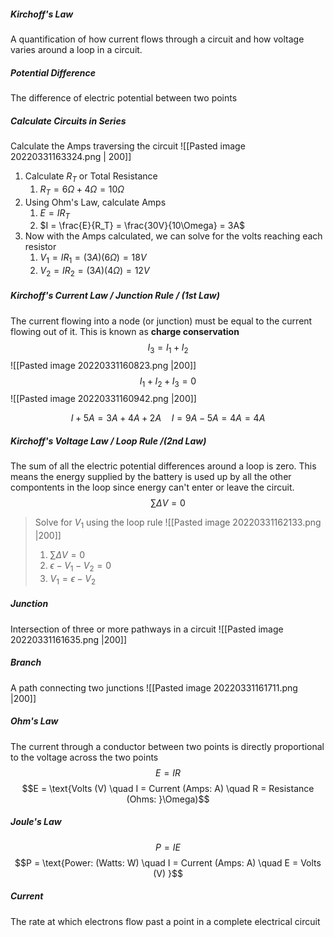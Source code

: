 ##### Kirchoff's Law
A quantification of how current flows through a circuit and how voltage varies around a loop in a circuit.


##### Potential Difference
The difference of electric potential between two points


##### Calculate Circuits in Series
Calculate the Amps traversing the circuit
![[Pasted image 20220331163324.png | 200]]
1. Calculate $R_T$ or Total Resistance
	1. $R_T = 6 \Omega + 4 \Omega = 10 \Omega$  
2. Using Ohm's Law, calculate Amps
	1. $E = IR_T$
	2. $I = \frac{E}{R_T} = \frac{30V}{10\Omega} = 3A$ 
3. Now with the Amps calculated, we can solve for the volts reaching each resistor
	1. $V_1 = IR_1 = (3A)(6 \Omega) = 18V$
	2. $V_2 = IR_2 = (3A)(4 \Omega) = 12V$



##### Kirchoff's Current Law  / Junction Rule / (1st Law)
The current flowing into a node (or junction) must be equal to the current flowing out of it. This is known as **charge conservation**
$$I_3 = I_1 + I_2$$
![[Pasted image 20220331160823.png |200]]
$$I_1 + I_2 + I_3 = 0$$
![[Pasted image 20220331160942.png |200]]

$$I + 5A = 3A + 4A + 2A \quad I = 9A - 5A = 4A = 4A$$

##### Kirchoff's Voltage Law  / Loop Rule /(2nd Law)
The sum of all the electric potential differences around a loop is zero. This means the energy supplied by the battery is used up by all the other compontents in the loop since energy can't enter or leave the circuit.
$$\sum \Delta V = 0$$
> Solve for $V_1$ using the loop rule
> ![[Pasted image 20220331162133.png |200]]
> 1. $\sum \Delta V = 0$
> 2. $\epsilon - V_1 - V_2 = 0$
> 3. $V_1 = \epsilon - V_2$ 




##### Junction
Intersection of three or more pathways in a circuit
![[Pasted image 20220331161635.png |200]]
##### Branch
A path connecting two junctions
![[Pasted image 20220331161711.png |200]]


##### Ohm's Law
The current through a conductor between two points is directly proportional to the voltage across the two points
$$E = IR$$
$$E = \text{Volts (V) \quad I = Current (Amps: A) \quad R = Resistance (Ohms: }\Omega)$$
##### Joule's Law
$$P = IE$$
$$P = \text{Power:  (Watts: W) \quad I = Current (Amps: A) \quad E = Volts (V) }$$


##### Current
The rate at which electrons flow past a point in a complete electrical circuit
